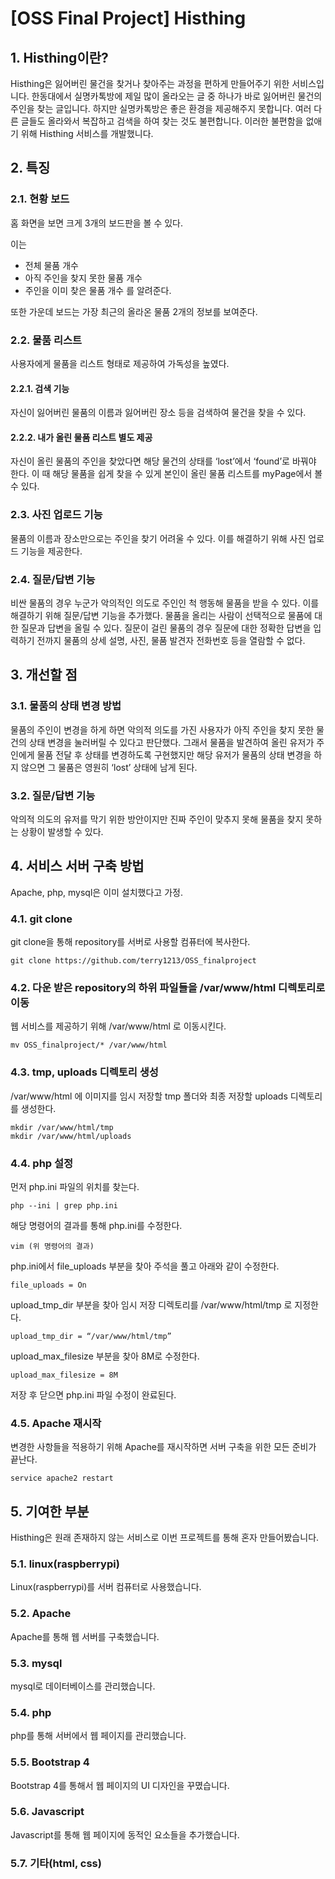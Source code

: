 # [OSS Final Project] Histhing

## 1. Histhing이란?
Histhing은 잃어버린 물건을 찾거나 찾아주는 과정을 편하게 만들어주기 위한 서비스입니다. 한동대에서 실명카톡방에 제일 많이 올라오는 글 중 하나가 바로 잃어버린 물건의 주인을 찾는 글입니다. 하지만 실명카톡방은 좋은 환경을 제공해주지 못합니다. 여러 다른 글들도 올라와서 복잡하고 검색을 하여 찾는 것도 불편합니다. 이러한 불편함을 없애기 위해 Histhing 서비스를 개발했니다.


## 2. 특징

### 2.1. 현황 보드
홈 화면을 보면 크게 3개의 보드판을 볼 수 있다.

이는
* 전체 물품 개수
* 아직 주인을 찾지 못한 물품 개수
* 주인을 이미 찾은 물품 개수
를 알려준다.

또한 가운데 보드는 가장 최근의 올라온 물품 2개의 정보를 보여준다.

### 2.2. 물품 리스트
사용자에게 물품을  리스트 형태로 제공하여 가독성을 높였다.

#### 2.2.1. 검색 기능
자신이 잃어버린 물품의 이름과 잃어버린 장소 등을 검색하여 물건을 찾을 수 있다.

#### 2.2.2. 내가 올린 물품 리스트 별도 제공
자신이 올린 물품의 주인을 찾았다면 해당 물건의 상태를 ‘lost’에서 ‘found’로 바꿔야 한다. 이 때 해당 물품을 쉽게 찾을 수 있게 본인이 올린 물품 리스트를 myPage에서 볼 수 있다.

### 2.3. 사진 업로드 기능
물품의 이름과 장소만으로는 주인을 찾기 어려울 수 있다. 이를 해결하기 위해 사진 업로드 기능을 제공한다.

### 2.4. 질문/답변 기능
비싼 물품의 경우 누군가 악의적인 의도로 주인인 척 행동해 물품을 받을 수 있다. 이를 해결하기 위해 질문/답변 기능을 추가했다. 물품을 올리는 사람이 선택적으로 물품에 대한 질문과 답변을 올릴 수 있다. 질문이 걸린 물품의 경우 질문에 대한 정확한 답변을 입력하기 전까지 물품의 상세 설명, 사진, 물품 발견자 전화번호 등을 열람할 수 없다.

## 3. 개선할 점

### 3.1. 물품의 상태 변경 방법
물품의 주인이 변경을 하게 하면 악의적 의도를 가진 사용자가 아직 주인을 찾지 못한 물건의  상태 변경을 눌러버릴 수 있다고 판단했다. 그래서 물품을 발견하여 올린 유저가 주인에게 물품 전달 후 상태를 변경하도록 구현했지만 해당 유저가 물품의 상태 변경을 하지 않으면 그 물품은 영원히 ‘lost’ 상태에 남게 된다.

### 3.2. 질문/답변 기능
악의적 의도의 유저를 막기 위한 방안이지만 진짜 주인이 맞추지 못해 물품을 찾지 못하는 상황이 발생할 수 있다.

## 4. 서비스 서버 구축 방법
Apache, php, mysql은 이미 설치했다고 가정.

### 4.1. git clone
git clone을 통해 repository를 서버로 사용할 컴퓨터에 복사한다.

	git clone https://github.com/terry1213/OSS_finalproject

### 4.2. 다운 받은 repository의 하위 파일들을 /var/www/html 디렉토리로 이동
웹 서비스를 제공하기 위해 /var/www/html 로 이동시킨다.

	mv OSS_finalproject/* /var/www/html

### 4.3. tmp, uploads 디렉토리 생성
/var/www/html 에 이미지를 임시 저장할 tmp 폴더와 최종 저장할 uploads 디렉토리를 생성한다.

	mkdir /var/www/html/tmp
	mkdir /var/www/html/uploads

### 4.4. php 설정
먼저 php.ini 파일의 위치를 찾는다.

	php --ini | grep php.ini

해당 명령어의 결과를 통해 php.ini를 수정한다.

	vim (위 명령어의 결과)

php.ini에서 file_uploads 부분을 찾아 주석을 풀고 아래와 같이 수정한다.

	file_uploads = On

upload_tmp_dir 부분을 찾아 임시 저장 디렉토리를 /var/www/html/tmp 로 지정한다.

	upload_tmp_dir = “/var/www/html/tmp”

upload_max_filesize 부분을 찾아 8M로 수정한다.

	upload_max_filesize = 8M
	
저장 후 닫으면 php.ini 파일 수정이 완료된다.

### 4.5. Apache 재시작
변경한 사항들을 적용하기 위해 Apache를 재시작하면 서버 구축을 위한 모든 준비가 끝난다.

	service apache2 restart

## 5. 기여한 부분
Histhing은 원래 존재하지 않는 서비스로 이번 프로젝트를 통해 혼자 만들어봤습니다.

### 5.1. linux(raspberrypi)
Linux(raspberrypi)를 서버 컴퓨터로 사용했습니다.

### 5.2. Apache
Apache를 통해 웹 서버를 구축했습니다.


### 5.3. mysql
mysql로 데이터베이스를 관리했습니다.

### 5.4. php
php를 통해 서버에서 웹 페이지를 관리했습니다.

### 5.5. Bootstrap 4
Bootstrap 4를 통해서 웹 페이지의 UI 디자인을 꾸몄습니다.

### 5.6. Javascript
Javascript를 통해 웹 페이지에 동적인 요소들을 추가했습니다.

### 5.7. 기타(html, css)
